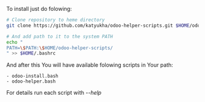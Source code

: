 To install just do folowing:

```bash
# Clone repository to heme directory
git clone https://github.com/katyukha/odoo-helper-scripts.git $HOME/odoo-helper-scripts

# And add path to it to the system PATH
echo "
PATH=\$PATH:\$HOME/odoo-helper-scripts/
" >> $HOME/.bashrc
```

And after this You will have available folowing scripts in Your path:

    - odoo-install.bash
    - odoo-helper.bash

For details run each script with *--help*


